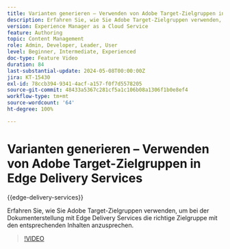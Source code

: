 ```yaml
---
title: Varianten generieren – Verwenden von Adobe Target-Zielgruppen in Edge Delivery Services
description: Erfahren Sie, wie Sie Adobe Target-Zielgruppen verwenden, um bei der Dokumenterstellung mit Edge Delivery Services die richtige Zielgruppe mit den entsprechenden Inhalten anzusprechen.
version: Experience Manager as a Cloud Service
feature: Authoring
topic: Content Management
role: Admin, Developer, Leader, User
level: Beginner, Intermediate, Experienced
doc-type: Feature Video
duration: 84
last-substantial-update: 2024-05-08T00:00:00Z
jira: KT-15430
exl-id: 78ccb394-9341-4acf-a157-f0f7d5578205
source-git-commit: 48433a5367c281cf5a1c106b08a1306f1b0e8ef4
workflow-type: tm+mt
source-wordcount: '64'
ht-degree: 100%

---
```


# Varianten generieren – Verwenden von Adobe Target-Zielgruppen in Edge Delivery Services

{{edge-delivery-services}}

Erfahren Sie, wie Sie Adobe Target-Zielgruppen verwenden, um bei der Dokumenterstellung mit Edge Delivery Services die richtige Zielgruppe mit den entsprechenden Inhalten anzusprechen.

>[!VIDEO](https://video.tv.adobe.com/v/3428792/?learn=on)
